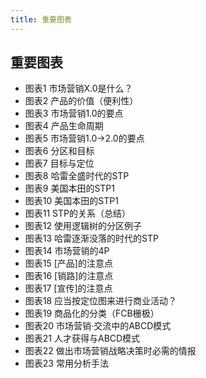 ```yaml
---
title: 重要图表
---
```


重要图表
--------

-   图表1 市场营销X.0是什么？
-   图表2 产品的价值（便利性）
-   图表3 市场营销1.0的要点
-   图表4 产品生命周期
-   图表5 市场营销1.0→2.0的要点
-   图表6 分区和目标
-   图表7 目标与定位
-   图表8 哈雷全盛时代的STP
-   图表9 美国本田的STP1
-   图表10 美国本田的STP1
-   图表11 STP的关系（总结）
-   图表12 使用逻辑树的分区例子
-   图表13 哈雷逐渐没落的时代的STP
-   图表14 市场营销的4P
-   图表15 \[产品\]的注意点
-   图表16 \[销路\]的注意点
-   图表17 \[宣传\]的注意点
-   图表18 应当按定位图来进行商业活动？
-   图表19 商品化的分类（FCB栅极）
-   图表20 市场营销·交流中的ABCD模式
-   图表21 人才获得与ABCD模式
-   图表22 做出市场营销战略决策时必需的情报
-   图表23 常用分析手法
